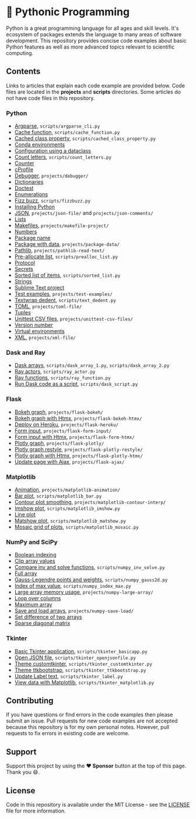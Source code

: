 # :snake: Pythonic Programming

Python is a great programming language for all ages and skill levels. It's ecosystem of packages extends the language to many areas of software development. This repository provides concise code examples about basic Python features as well as more advanced topics relevant to scientific computing.

## Contents

Links to articles that explain each code example are provided below. Code files are located in the **projects** and **scripts** directories. Some articles do not have code files in this repository.

### Python

- [Argparse](https://gavinw.me/notes/python/argparse.html), `scripts/argparse_cli.py`
- [Cache function](https://gavinw.me/notes/python/cache-function.html), `scripts/cache_function.py`
- [Cached class property](https://gavinw.me/notes/python/cached-class-property.html), `scripts/cached_class_property.py`
- [Conda environments](https://gavinw.me/notes/python/conda-env.html)
- [Configuration using a dataclass](https://gavinw.me/notes/python/config-dataclass.html)
- [Count letters](https://gavinw.me/notes/python/count-letters.html), `scripts/count_letters.py`
- [Counter](https://gavinw.me/notes/python/counter.html)
- [cProfile](https://gavinw.me/notes/python/cprofile.html)
- [Debugger](https://gavinw.me/notes/python/debugger.html), `projects/debugger/`
- [Dictionaries](https://gavinw.me/notes/python/dictionaries.html)
- [Doctest](https://gavinw.me/notes/python/doctest.html)
- [Enumerations](https://gavinw.me/notes/python/enums.html)
- [Fizz buzz](https://gavinw.me/notes/python/fizzbuzz.html), `scripts/fizzbuzz.py`
- [Installing Python](https://gavinw.me/notes/python/install-python.html)
- [JSON](https://gavinw.me/notes/python/json.html), `projects/json-file/` and `projects/json-comments/`
- [Lists](https://gavinw.me/notes/python/lists.html)
- [Makefiles](https://gavinw.me/notes/python/makefiles.html), `projects/makefile-project/`
- [Numbers](https://gavinw.me/notes/python/numbers.html)
- [Package name](https://gavinw.me/notes/python/package-name.html)
- [Package with data](https://gavinw.me/notes/python/package-data.html), `projects/package-data/`
- [Pathlib](https://gavinw.me/notes/python/pathlib.html), `projects/pathlib-read-text/`
- [Pre-allocate list](https://gavinw.me/notes/python/prealloc-list.html), `scripts/prealloc_list.py`
- [Protocol](https://gavinw.me/notes/python/protocol.html)
- [Secrets](https://gavinw.me/notes/python/secrets.html)
- [Sorted list of items](https://gavinw.me/notes/python/sorted-list.html), `scripts/sorted_list.py`
- [Strings](https://gavinw.me/notes/python/strings.html)
- [Sublime Text project](https://gavinw.me/notes/python/sublime-project.html)
- [Test examples](https://gavinw.me/notes/python/test-examples.html), `projects/test-examples/`
- [Textwrap dedent](https://gavinw.me/notes/python/textwrap-dedent.html), `scripts/text_dedent.py`
- [TOML](https://gavinw.me/notes/python/toml.html), `projects/toml-file/`
- [Tuples](https://gavinw.me/notes/python/tuples.html)
- [Unittest CSV files](https://gavinw.me/notes/python/unittest-csv.html), `projects/unittest-csv-files/`
- [Version number](https://gavinw.me/notes/python/version.html)
- [Virtual environments](https://gavinw.me/notes/python/virtual-env.html)
- [XML](https://gavinw.me/notes/python/xml.html), `projects/xml-file/`

### Dask and Ray

- [Dask arrays](https://gavinw.me/notes/dask/arrays.html), `scripts/dask_array_1.py`, `scripts/dask_array_2.py`
- [Ray actors](https://gavinw.me/notes/ray/actors.html), `scripts/ray_actor.py`
- [Ray functions](https://gavinw.me/notes/ray/functions.html), `scripts/ray_function.py`
- [Run Dask code as a script](https://gavinw.me/notes/dask/run-as-script.html), `scripts/dask_script.py`

### Flask

- [Bokeh graph](https://gavinw.me/notes/flask/bokeh-graph.html), `projects/flask-bokeh/`
- [Bokeh graph with Htmx](https://gavinw.me/notes/flask/bokeh-htmx.html), `projects/flask-bokeh-htmx/`
- [Deploy on Heroku](https://gavinw.me/notes/flask/heroku.html), `projects/flask-heroku/`
- [Form input](https://gavinw.me/notes/flask/form-input.html), `projects/flask-form-input/`
- [Form input with Htmx](https://gavinw.me/notes/flask/form-htmx.html), `projects/flask-form-htmx/`
- [Plotly graph](https://gavinw.me/notes/flask/plotly-graph.html), `projects/flask-plotly/`
- [Plotly graph restyle](https://gavinw.me/notes/flask/plotly-restyle.html), `projects/flask-plotly-restyle/`
- [Plotly graph with Htmx](https://gavinw.me/notes/flask/plotly-htmx.html), `projects/flask-plotly-htmx/`
- [Update page with Ajax](https://gavinw.me/notes/flask/ajax.html), `projects/flask-ajax/`

### Matplotlib

- [Animation](https://gavinw.me/notes/matplotlib/animation.html), `projects/matplotlib-animation/`
- [Bar plot](https://gavinw.me/notes/matplotlib/bar-plot.html), `scripts/matplotlib_bar.py`
- [Contour plot smoothing](https://gavinw.me/notes/matplotlib/contour-smoothing.html), `projects/matplotlib-contour-interp/`
- [Imshow plot](https://gavinw.me/notes/matplotlib/imshow-plot.html), `scripts/matplotlib_imshow.py`
- [Line plot](https://gavinw.me/notes/matplotlib/line-plot.html)
- [Matshow plot](https://gavinw.me/notes/matplotlib/matshow-plot.html), `scripts/matplotlib_matshow.py`
- [Mosaic grid of plots](https://gavinw.me/notes/matplotlib/mosaic-grid.html), `scripts/matplotlib_mosaic.py`

### NumPy and SciPy

- [Boolean indexing](https://gavinw.me/notes/numpy/bool-index.html)
- [Clip array values](https://gavinw.me/notes/numpy/clip-array.html)
- [Compare inv and solve functions](https://gavinw.me/notes/numpy/compare-inv-solve.html), `scripts/numpy_inv_solve.py`
- [Full array](https://gavinw.me/notes/numpy/full-array.html)
- [Gauss-Legendre points and weights](https://gavinw.me/notes/numpy/gauss.html), `scripts/numpy_gauss2d.py`
- [Index of max value](https://gavinw.me/notes/numpy/index-max.html), `scripts/numpy_index_max.py`
- [Large array memory usage](https://gavinw.me/notes/numpy/large-array-memory.html), `projects/numpy-large-array/`
- [Loop over columns](https://gavinw.me/notes/numpy/loop-columns.html)
- [Maximum array](https://gavinw.me/notes/numpy/maximum-array.html)
- [Save and load arrays](https://gavinw.me/notes/numpy/save-load-arrays.html), `projects/numpy-save-load/`
- [Set difference of two arrays](https://gavinw.me/notes/numpy/difference.html)
- [Sparse diagonal matrix](https://gavinw.me/notes/scipy/sparse-diag.html)

### Tkinter

- [Basic Tkinter application](https://gavinw.me/notes/tkinter/basic-app.html), `scripts/tkinter_basicapp.py`
- [Open JSON file](https://gavinw.me/notes/tkinter/open-json-file.html), `scripts/tkinter_openjsonfile.py`
- [Theme customtkinter](https://gavinw.me/notes/tkinter/customtkinter.html), `scripts/tkinter_customtkinter.py`
- [Theme ttkbootstrap](https://gavinw.me/notes/tkinter/ttkbootstrap.html), `scripts/tkinter_ttkbootstrap.py`
- [Update Label text](https://gavinw.me/notes/tkinter/label.html), `scripts/tkinter_label.py`
- [View data with Matplotlib](https://gavinw.me/notes/tkinter/matplotlib.html), `scripts/tkinter_matplotlib.py`

## Contributing

If you have questions or find errors in the code examples then please submit an issue. Pull requests for new code examples are not accepted because this repository is for my own personal notes. However, pull requests to fix errors in existing code are welcome.

## Support

Support this project by using the **:heart: Sponsor** button at the top of this page. Thank you :smile:.

## License

Code in this repository is available under the MIT License - see the [LICENSE](LICENSE.md) file for more information.
